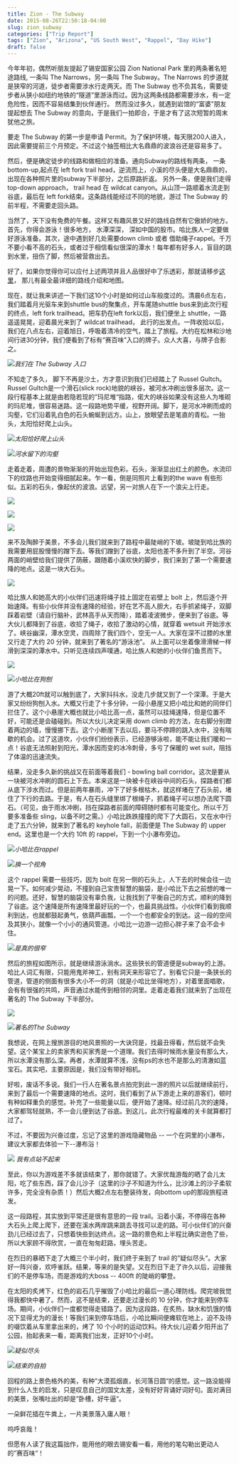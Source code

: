 ```yaml
---
title: Zion - The Subway 
date: 2015-08-26T22:50:18-04:00
slug: zion_subway
categories: ["Trip Report"]
tags: ["Zion", "Arizona", "US South West", "Rappel", "Day Hike"]
draft: false
---
```

今年年初，偶然听朋友提起了锡安国家公园 Zion National Park 里的两条著名短途路线, 一条叫 The Narrows，另一条叫 The Subway。The Narrows 的步道就是狭窄的河道，徒步者需要涉水行走两天。而 The Subway 也不负其名，需要徒步者从狭小如纽约地铁的“隧道”里游泳而过。因为这两条线路都需要涉水，有一定危险性，因而不容易结集到伙伴通行。 然而没过多久，就遇到岩馆的“富婆”朋友提起想去 The Subway 的意向，于是我们一拍即合，于是才有了这次短暂的周末犹他之旅。

要走 The Subway 的第一步是申请 Permit。为了保护环境，每天限200人进入，因此需要提前三个月预定。不过这个抽签相比大名鼎鼎的波浪谷还是容易多了。

然后，便是确定徒步的线路和做相应的准备。通向Subway的路线有两条， 一条 bottom-up,起点在 left fork trail head，逆流而上，小溪的尽头便是大名鼎鼎的，出现在各种照片里的subway下半部分，之后原路折返。 另外一条，便是我们走得 top-down approach， trail head 在 wildcat canyon。从山顶一路顺着水流走到谷底，最后在 left fork结束。这条路线能经过不同的地貌，游过 The Subway 的前半程，不需要走回头路。

当然了，天下没有免费的午餐。这样又有趣风景又好的路线自然有它傲娇的地方。首先，你得会游泳！很多地方， 水潭深深， 深如中国的股市。哈比族人一定要做好游泳准备。其次，途中遇到好几处需要down climb 或者 借助绳子rappel。千万不要小看不高的石头，或者过于相信看似很深的潭水！每年都有好多人，盲目的跳到水里，扭伤了脚，然后被营救出去。

好了，如果你觉得你可以应付上述两项并且人品很好中了乐透彩，那就请移步[这里](http://www.canyoneeringusa.com/utah/zion/technical/the-subway-zion-top-down/)， 那儿有最全最详细的路线介绍和地图。

现在，就让我来讲述一下我们这10个小时是如何过山车般度过的。清晨6点左右，我们踏着月光驱车来到shuttle bus的聚集点，开车尾随shuttle bus来到此次行程的终点，left fork trailhead。把车扔在left fork以后，我们便坐上 shuttle，一路遥遥晃晃，迎着晨光来到了 wildcat trailhead， 此行的出发点。一阵收拾以后，我们在八点左右，迎着旭日，呼吸着清冷的空气，踏上了旅程。大约在松林和沙地间行进30分钟，我们便看到了标有“赛百味”入口的牌子。众人大喜，与牌子合影之。

![](https://3.bp.blogspot.com/-myAh2GMAc38/Vd6fO8Qz2DI/AAAAAAAAKKI/7-dbzjqGT8w/s1600/Photo%2BAug%2B09%252C%2B10%2B00%2B50%2BAM.jpg)*我们在 The Subway 入口*

不知走了多久， 脚下不再是沙土，方才意识到我们已经踏上了 Russel Gultch。Russel Gultch是一个滑石(slick rock)地貌的峡谷，被河水冲刷出很多层次。这一段行程基本上就是由若隐若现的”玛尼堆“指路，偌大的峡谷如果没有这些人为堆砌的玛尼堆，很容易迷路。这一段路地势平缓，视野开阔。脚下，是河水冲刷而成的沟壑，它们沿着乳白色的石头蜿蜒到远方。山上，放眼望去是笔直的青松。一抬头，太阳恰好爬上山头。

![](https://2.bp.blogspot.com/-VGkBpFMMxYI/Vd6iPjIbSqI/AAAAAAAAKKY/n2_CmMWhlWA/s1600/Photo%2BAug%2B09%252C%2B10%2B04%2B13%2BAM.jpg)*太阳恰好爬上山头*

![](https://2.bp.blogspot.com/-9dT8aJ2Z4ic/Vd6iPmUBxAI/AAAAAAAAKKU/9NJIxlwANCU/s1600/Photo%2BAug%2B09%252C%2B10%2B05%2B28%2BAM.jpg)*河水留下的沟壑*

走着走着，周遭的景物渐渐的开始出现色彩。石头，渐渐显出红土的颜色。水流印下的纹路也开始变得细腻起来。乍一看，倒是同照片上看到的the wave 有些形似。五彩的石头，像起伏的波浪。远望，另一对旅人在下一个浪尖上行走。

![](https://2.bp.blogspot.com/-l4B9u2ht6ns/Vd6kEJwgpZI/AAAAAAAAKKo/9TEuUiAtTH4/s1600/Photo%2BAug%2B09%252C%2B11%2B06%2B03%2BAM.jpg)

![](https://3.bp.blogspot.com/-U2bXUkQ2Ed0/Vd6lZ5qqNQI/AAAAAAAAKK8/gDAHAUlMna4/s1600/Photo%2BAug%2B09%252C%2B11%2B10%2B53%2BAM.jpg)

![](https://3.bp.blogspot.com/-BO9cSPuyahQ/Vd6kKNR34-I/AAAAAAAAKKw/411ibZdtMYw/s1600/Photo%2BAug%2B09%252C%2B11%2B15%2B49%2BAM.jpg)

来不及陶醉于美景，不多会儿我们就来到了路程中最陡峭的下坡。坡陡到哈比族的我需要用屁股慢慢的蹭下去。等我们蹭到了谷底，太阳也差不多升到了半空。河谷两面的峭壁给我们提供了荫蔽，跟随着小溪欢快的脚步，我们来到了第一个需要速降的地点。这是一块大石头。

![](https://3.bp.blogspot.com/-KJMAT1a5mhM/VeU-QoxyOUI/AAAAAAAAKMc/8EJdlIWjB7g/s1600/IMG_4018.jpg)

哈比族人和她高大的小伙伴们迅速将绳子挂上固定在岩壁上 bolt 上，然后逐个开始速降。有些小伙伴并没有速降的经验，好在艺不高人胆大，右手抓紧绳子，双脚踩着岩壁（请自行脑补，武林高手从天而降），踏着凌波微步，便来到了谷底。等大伙儿都降到了谷底，收拾了绳子，收拾了激动的心情，就穿着 wetsuit 开始涉水了。峡谷幽深，潭水空灵，四周除了我们四个，空无一人。大家在深不过膝的水里又行走了大约 20 分钟，就来到了著名的“游泳池”。 从上面可以坐着像滑滑梯一样滑到深深的潭水中。只听见连续四声噗通，哈比族人和她的小伙伴们鱼贯而下。

![](https://2.bp.blogspot.com/-uK5Wc7elQcU/VeU-i92BDOI/AAAAAAAAKMs/50wFfT-rE9o/s1600/IMG_4030.jpg)

![](https://2.bp.blogspot.com/-1AjZwkHS1vk/VeU-zEGGOlI/AAAAAAAAKM4/gdGjL-qYmOQ/s1600/Photo%2BAug%2B09%252C%2B13%2B37%2B00.jpg)*小哈比在狗刨*

游了大概20ft就可以触到底了，大家抖抖水，没走几步就又到了一个深潭。于是大家又纷纷狗刨入水。大概又行走了十多分钟，一段小悬崖又把小哈比和她的同伴们拦住了。这个小悬崖大概也就比小哈比高一点，虽然可以挂绳速降，但是位置不好，可能还是会磕碰到。所以大伙儿决定采用 down climb 的方法，左右脚分别蹬着两边的墙，慢慢挪下去。这个小断崖下去以后，要马不停蹄的跳入水中，没有喘歇的机会。过了这道坎，小伙伴们纷纷表示，已经游够泳啦，能不能让我们暖和一点！谷底无法照射到阳光，潭水因而变的冰冷刺骨，多亏了保暖的 wet suit，阻挡了体温的迅速流失。

结果，没走多久新的挑战又在前面等着我们 - bowling ball corridor。这次是要从一块被河水冲刷的圆石上下去。本来这是一块被卡在峡谷中间的石头，探路者们都从底下涉水而过。但是前两年暴雨，冲下了好多根枯木，就这样堵在了石头前，堵住了下行的去路。于是，有人在石头缝里绑了根绳子，抓着绳子可以想办法爬下圆石。（可见，由于雨水冲刷，挡在探路者前面的障碍随时都有可能变化。所以千万要多准备些 sling，以备不时之需。）小哈比跌跌撞撞的爬下了大圆石，又在水中行走了五六分钟，就来到了著名的 keyhole fall，前面便是 The Subway 的 upper end。这里也是一个大约 10ft 的 rappel，下到一个小瀑布旁边。

![](https://1.bp.blogspot.com/-CxzHlIcP8OA/VeU-08Y9r0I/AAAAAAAAKM8/FfXsAVdFqJw/s1600/Photo%2BAug%2B09%252C%2B14%2B32%2B47.jpg)*小哈比在rappel*

![](https://4.bp.blogspot.com/-giMB6Y69SZ4/Vekr1sdE0oI/AAAAAAAAKN4/1uxKte_g-gE/s1600/IMG_4071.jpg)*换一个视角*

这个 rappel 需要一些技巧，因为 bolt 在另一侧的石头上，人下去的时候会往一边晃一下。如何减少晃动，不撞到自己宝贵智慧的脑袋，是小哈比下去之前想的唯一的问题。还好，智慧的脑袋没有辜负我，让我找到了平衡自己的方式，顺利的降到了谷底。这个速降是所有速降里最好玩的一个，也最具挑战性。小伙伴们看到我顺利到达，也就都鼓起勇气，依葫芦画瓢，一个一个也都安全的到达。这一段的空间及其狭小，就像一个小小的通风管道。小哈比一边游一边担心胖子来了会不会卡住。

![](https://1.bp.blogspot.com/-0jA2dpSo4H4/VeU-3cdf_GI/AAAAAAAAKNE/I8OSBVY0L0U/s1600/Photo%2BAug%2B09%252C%2B14%2B37%2B58.jpg)*是真的很窄*

然后的旅程如图所示，就是继续游泳淌水。这些狭长的管道便是subway的上游。哈比人词汇有限，只能用鬼斧神工，别有洞天来形容它了。别看它只是一条狭长的管道，管道的侧面有很多大小不一的洞（就是小哈比坐得地方），对着里面唱歌，会有有很强的共鸣，声音通过水能传到相邻的洞里。走着走着我们就来到了出现在著名的 The Subway 下半部分。

![](https://3.bp.blogspot.com/-Wp050jDVgDw/Vekrvp1xiHI/AAAAAAAAKNs/RgyYrIQFLQ8/s1600/Photo%2BAug%2B09%252C%2B14%2B57%2B39.jpg)

![](https://4.bp.blogspot.com/-ERfNPPXs3UE/Vekr22grPMI/AAAAAAAAKN8/SLyZJaQnrGc/s1600/IMG_4077.jpg)*著名的The Subway*

我想说，在网上搜旅游目的地风景照的一大诀窍是，找最丑得看，然后就不会失望。这个某宝上的卖家秀和买家秀是一个道理。我们去得时候雨水量没有那么大，所以水潭没有那么深。再者，水潭就算不浅，没有ps的水也不是那么的清澈如蓝宝石。其实吧，主要原因是，我们没有带好相机。

好啦，废话不多说。我们一行人在著名景点拍完到此一游的照片以后就继续前行，来到了最后一个需要速降的地点。这时，我们看到了从下游走上来的游客们，顿时有种如释重负的感觉。补充了一些能量以后，便开始了速降。经过前几次的速降，大家都驾轻就熟，不一会儿便到达了谷底。到这儿，此次行程最难的关卡就算都打过了。

不过，不要因为兴奋过度，忘记了这里的游戏隐藏物品 -- 一个在洞里的小瀑布，建议大家都去体验一下--瀑布浴！

![](https://2.bp.blogspot.com/-dqb1zbAHqV4/VekudlgjBUI/AAAAAAAAKOU/gQiRqgrU-ps/s1600/Photo%2BAug%2B09%252C%2B15%2B46%2B57.jpg)
*我有点站不起来*

至此，你以为游戏差不多就该结束了，那你就错了。大家优哉游哉的晒了会儿太阳，吃了些东西，踩了会儿沙子（这里的沙子不知道为什么，比沙滩上的沙子柔软许多，完全没有杂质！）然后大概2点左右整装待发，向bottom up的那段旅程进发。

这一段路程，其实放到平常还是很有意思的一段 trail。沿着小溪，不停得在各种大石头上爬上爬下，还要在溪水两岸跳来跳去寻找可以走的路。可小伙伴们的兴奋劲儿已经过去了，只想着快些到达终点。这一路的景色和上半程比确实逊色了些，所以大家顾不得欣赏，一直在匆匆赶路，埋头苦走。

在烈日的暴晒下走了大概三个半小时，我们终于来到了 trail 的”疑似尽头“。大家好一阵兴奋，欢呼雀跃。结果，等来的是失望。又在烈日下走了许久以后，迎接我们的不是停车场，而是游戏的大boss -- 400ft 的陡峭的攀登。

在太阳的炙烤下，红色的岩石几乎摧毁了小哈比的最后一道心理防线。爬完坡我觉得我都快中暑了。然而，这不是结束，还要走过漫长的 10 分钟，你才能来到停车场。期间，小伙伴们一度都觉得走错路了。因为这段路，在炙热，缺水和饥饿的情况下显得尤为的漫长！等我们来到停车场后，小哈比瞬间便瘫软在地上，迫不及待的啜饮着从车里拿出来的，烤了 10 个小时的运动饮料。待大伙儿迎着夕阳开出了公园，抬起表来一看，距离我们出发，正好10个小时。

![](https://3.bp.blogspot.com/-kt_3yFopSSc/VekwC39ZaRI/AAAAAAAAKOk/WuTQURnrx_U/s1600/Photo%2BAug%2B09%252C%2B19%2B14%2B17.jpg)*疑似尽头*

![](https://1.bp.blogspot.com/-MX-TcqtQBiM/Vekwqw7j0FI/AAAAAAAAKOs/vZxW2LaIBiU/s1600/Photo%2BAug%2B09%252C%2B19%2B41%2B01.jpg)*结束的自拍*

回程的路上景色格外的美，有种”大漠孤烟直，长河落日圆“的感觉。这一路没能得到什么人生的启发，只是叹息自己的国文太差，没有好好背诵好词好句。面对满目的美景，张嘴吐出的却是”卧槽，好牛逼“。

一朵鲜花插在牛粪上，一片美景落入庸人眼！

呜呼哀哉！

但愿有人读了我这篇拙作，能用他的眼去锡安看一看，用他的笔勾勒出更动人的”赛百味“！



